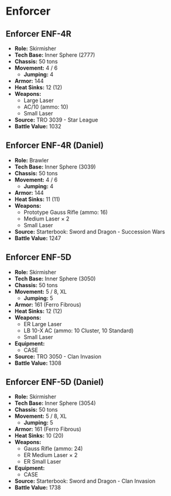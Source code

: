 # Enforcer
## Enforcer ENF-4R
- **Role:** Skirmisher
- **Tech Base:** Inner Sphere (2777)
- **Chassis:** 50 tons
- **Movement:** 4 / 6
  - **Jumping:** 4
- **Armor:** 144
- **Heat Sinks:** 12 (12)
- **Weapons:**
  - Large Laser
  - AC/10 (ammo: 10)
  - Small Laser
- **Source:** TRO 3039 - Star League
- **Battle Value:** 1032

## Enforcer ENF-4R (Daniel)
- **Role:** Brawler
- **Tech Base:** Inner Sphere (3039)
- **Chassis:** 50 tons
- **Movement:** 4 / 6
  - **Jumping:** 4
- **Armor:** 144
- **Heat Sinks:** 11 (11)
- **Weapons:**
  - Prototype Gauss Rifle (ammo: 16)
  - Medium Laser × 2
  - Small Laser
- **Source:** Starterbook: Sword and Dragon - Succession Wars
- **Battle Value:** 1247

## Enforcer ENF-5D
- **Role:** Skirmisher
- **Tech Base:** Inner Sphere (3050)
- **Chassis:** 50 tons
- **Movement:** 5 / 8, XL
  - **Jumping:** 5
- **Armor:** 161 (Ferro Fibrous)
- **Heat Sinks:** 12 (12)
- **Weapons:**
  - ER Large Laser
  - LB 10-X AC (ammo: 10 Cluster, 10 Standard)
  - Small Laser
- **Equipment:**
  - CASE
- **Source:** TRO 3050 - Clan Invasion
- **Battle Value:** 1308

## Enforcer ENF-5D (Daniel)
- **Role:** Skirmisher
- **Tech Base:** Inner Sphere (3054)
- **Chassis:** 50 tons
- **Movement:** 5 / 8, XL
  - **Jumping:** 5
- **Armor:** 161 (Ferro Fibrous)
- **Heat Sinks:** 10 (20)
- **Weapons:**
  - Gauss Rifle (ammo: 24)
  - ER Medium Laser × 2
  - ER Small Laser
- **Equipment:**
  - CASE
- **Source:** Starterbook: Sword and Dragon - Clan Invasion
- **Battle Value:** 1738

